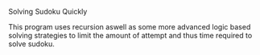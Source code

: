 Solving Sudoku Quickly

This program uses recursion aswell as some more advanced logic based solving strategies to limit the amount of attempt and thus time required to solve sudoku.
